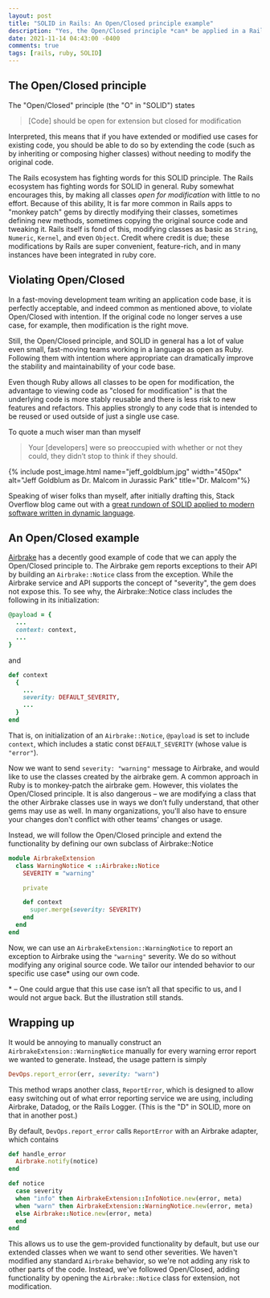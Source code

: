 ```yaml
---
layout: post
title: "SOLID in Rails: An Open/Closed principle example"
description: "Yes, the Open/Closed principle *can* be applied in a Rails app! Here's an example."
date: 2021-11-14 04:43:00 -0400
comments: true
tags: [rails, ruby, SOLID]
---
```


## The Open/Closed principle

The "Open/Closed" principle (the "O" in "SOLID") states

> [Code] should be open for extension but closed for modification

Interpreted, this means that if you have extended or modified use cases for existing code, you should be able to do so by extending the code (such as by inheriting or composing higher classes) without needing to modify the original code.

The Rails ecosystem has fighting words for this SOLID principle. The Rails ecosystem has fighting words for SOLID in general. Ruby somewhat encourages this, by making all classes _open for modification_ with little to no effort. Because of this ability, It is far more common in Rails apps to "monkey patch" gems by directly modifying their classes, sometimes defining new methods, sometimes copying the original source code and tweaking it. Rails itself is fond of this, modifying classes as basic as `String`, `Numeric`, `Kernel`, and even `Object`. Credit where credit is due; these modifications by Rails are super convenient, feature-rich, and in many instances have been integrated in ruby core.

## Violating Open/Closed

In a fast-moving development team writing an application code base, it is perfectly acceptable, and indeed common as mentioned above, to violate Open/Closed with intention. If the original code no longer serves a use case, for example, then modification is the right move.

Still, the Open/Closed principle, and SOLID in general has a lot of value even small, fast-moving teams working in a language as open as Ruby. Following them with intention where appropriate can dramatically improve the stability and maintainability of your code base.

Even though Ruby allows all classes to be open for modification, the advantage to viewing code as "closed for modification" is that the underlying code is more stably reusable and there is less risk to new features and refactors. This applies strongly to any code that is intended to be reused or used outside of just a single use case.

To quote a much wiser man than myself

> Your [developers] were so preoccupied with whether or not they could, they didn’t stop to think if they should.

{% include post_image.html name="jeff_goldblum.jpg" width="450px" alt="Jeff Goldblum as Dr. Malcom in Jurassic Park" title="Dr. Malcom"%}

Speaking of wiser folks than myself, after initially drafting this, Stack Overflow blog came out with a [great rundown of SOLID applied to modern software written in dynamic language](https://stackoverflow.blog/2021/11/01/why-solid-principles-are-still-the-foundation-for-modern-software-architecture/).

## An Open/Closed example

[Airbrake](https://github.com/airbrake/airbrake-ruby) has a decently good example of code that we can apply the Open/Closed principle to. The Airbrake gem reports exceptions to their API by building an `Airbrake::Notice` class from the exception. While the Airbrake service and API supports the concept of "severity", the gem does not expose this. To see why, the Airbrake::Notice class includes the following in its initialization:

```rb
@payload = {
  ...
  context: context,
  ...
}
```

and

```rb
def context
  {
    ...
    severity: DEFAULT_SEVERITY,
    ...
  }
end
```

That is, on initialization of an `Airbrake::Notice`, `@payload` is set to include `context`, which includes a static const `DEFAULT_SEVERITY` (whose value is `"error"`).

Now we want to send `severity: "warning"` message to Airbrake, and would like to use the classes created by the airbrake gem. A common approach in Ruby is to monkey-patch the airbrake gem. However, this violates the Open/Closed principle. It is also dangerous – we are modifying a class that the other Airbrake classes use in ways we don’t fully understand, that other gems may use as well. In many organizations, you'll also have to ensure your changes don't conflict with other teams' changes or usage.

Instead, we will follow the Open/Closed principle and extend the functionality by defining our own subclass of Airbrake::Notice

```rb
module AirbrakeExtension
  class WarningNotice < ::Airbrake::Notice
    SEVERITY = "warning"

    private

    def context
      super.merge(severity: SEVERITY)
    end
  end
end
```

Now, we can use an `AirbrakeExtension::WarningNotice` to report an exception to Airbrake using the `"warning"` severity. We do so without modifying any original source code. We tailor our intended behavior to our specific use case\* using our own code.

\* – One could argue that this use case isn’t all that specific to us, and I would not argue back. But the illustration still stands.

## Wrapping up

It would be annoying to manually construct an `AirbrakeExtension::WarningNotice` manually for every warning error report we wanted to generate. Instead, the usage pattern is simply

```rb
DevOps.report_error(err, severity: "warn")
```

This method wraps another class, `ReportError`, which is designed to allow easy switching out of what error reporting service we are using, including Airbrake, Datadog, or the Rails Logger. (This is the "D" in SOLID, more on that in another post.)

By default, `DevOps.report_error` calls `ReportError` with an Airbrake adapter, which contains

```rb
def handle_error
  Airbrake.notify(notice)
end

def notice
  case severity
  when "info" then AirbrakeExtension::InfoNotice.new(error, meta)
  when "warn" then AirbrakeExtension::WarningNotice.new(error, meta)
  else Airbrake::Notice.new(error, meta)
  end
end
```

This allows us to use the gem-provided functionality by default, but use our extended classes when we want to send other severities. We haven't modified any standard `Airbrake` behavior, so we're not adding any risk to other parts of the code. Instead, we've followed Open/Closed, adding functionality by opening the `Airbrake::Notice` class for extension, not modification.

